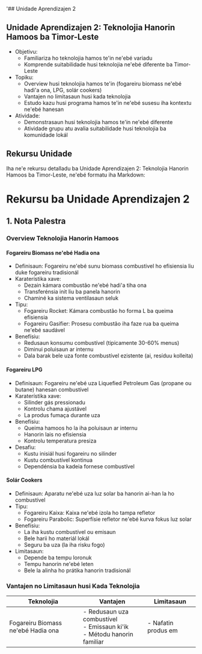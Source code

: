 '## Unidade Aprendizajen 2

## Unidade Aprendizajen 2: Teknolojia Hanorin Hamoos ba Timor-Leste
- Objetivu:
  * Familiariza ho teknolojia hamos te'in ne'ebé variadu
  * Komprende suitabilidade husi teknolojia ne'ebé diferente ba Timor-Leste
- Topiku:
  * Overview husi teknolojia hamos te'in (fogareiru biomass ne'ebé hadi'a ona, LPG, solár cookers)
  * Vantajen no limitasaun husi kada teknolojia
  * Estudo kazu husi programa hamos te'in ne'ebé susesu iha kontextu ne'ebé hanesan
- Atividade:
  * Demonstrasaun husi teknolojia hamos te'in ne'ebé diferente
  * Atividade grupu atu avalia suitabilidade husi teknolojia ba komunidade lokál

## Rekursu Unidade

Iha ne'e rekursu detalladu ba Unidade Aprendizajen 2: Teknolojia Hanorin Hamoos ba Timor-Leste, ne'ebé formatu iha Markdown:

# Rekursu ba Unidade Aprendizajen 2

## 1. Nota Palestra

### Overview Teknolojia Hanorin Hamoos

#### Fogareiru Biomass ne'ebé Hadia ona
- Definisaun: Fogareiru ne'ebé sunu biomass combustivel ho efisiensia liu duke fogareiru tradisionál
- Karaterístika xave:
  * Dezain kámara combustão ne'ebé hadi'a tiha ona
  * Transferénsia init liu ba panela hanorin
  * Chaminé ka sistema ventilasaun seluk
- Tipu:
  * Fogareiru Rocket: Kámara combustão ho forma L ba queima efisiensia
  * Fogareiru Gasifier: Prosesu combustão iha faze rua ba queima ne'ebé saudável
- Benefísiu:
  * Redusaun konsumu combustível (tipicamente 30-60% menus)
  * Diminui poluisaun ar internu
  * Dala barak bele uza fonte combustível ezistente (ai, resíduu kolleita)

#### Fogareiru LPG
- Definisaun: Fogareiru ne'ebé uza Liquefied Petroleum Gas (propane ou butane) hanesan combustível
- Karaterístika xave:
  * Silinder gás pressionadu
  * Kontrolu chama ajustável
  * La produs fumaça durante uza
- Benefísiu:
  * Queima hamoos ho la iha poluisaun ar internu
  * Hanorin lais no efisiensia
  * Kontrolu temperatura presiza
- Desafiu:
  * Kustu inisiál husi fogareiru no silinder
  * Kustu combustível kontinua
  * Dependénsia ba kadeia fornese combustível

#### Solár Cookers
- Definisaun: Aparatu ne'ebé uza luz solar ba hanorin ai-han la ho combustível
- Tipu:
  * Fogareiru Kaixa: Kaixa ne'ebé izola ho tampa refletor
  * Fogareiru Parabolic: Superfísie refletor ne'ebé kurva fokus luz solar
- Benefísiu:
  * La iha kustu combustível ou emisaun
  * Bele harii ho materiál lokál
  * Seguru ba uza (la iha risku fogo)
- Limitasaun:
  * Depende ba tempu loronuk
  * Tempu hanorin ne'ebé leten
  * Bele la alinha ho prátika hanorin tradisionál

### Vantajen no Limitasaun husi Kada Teknolojia

| Teknolojia | Vantajen | Limitasaun |
|------------|------------|-------------|
| Fogareiru Biomass ne'ebé Hadia ona | - Redusaun uza combustível<br>- Emissaun ki'ik<br>- Métodu hanorin familiar | - Nafatin produs em